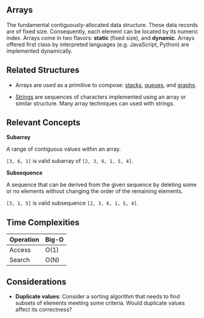 ## Arrays

The fundamental contiguously-allocated data structure. These data records
are of fixed size. Consequently, each element can be located by its numeric
index. Arrays come in two flavors: **static** (fixed size), and **dynamic**.
Arrays offered first class by interpreted languages (e.g. JavaScript, Python)
are implemented dynamically.

## Related Structures

- Arrays are used as a primitive to compose: [stacks](/stacks/README.md),
  [queues](/queues/README.md), and [graphs](/graphs/README.md).

- [Strings](/strings/README.md) are sequences of characters implemented using
  an array or similar structure. Many array techniques can used with strings.

## Relevant Concepts

**Subarray**

A range of contiguous values within an array.

`[3, 6, 1]` is valid subarray of `[2, 3, 6, 1, 5, 4]`.

**Subsequence**

A sequence that can be derived from the given sequence by deleting some or no
elements without changing the order of the remaining elements.

`[3, 1, 5]` is valid subsequence `[2, 3, 6, 1, 5, 4]`.

## Time Complexities

| Operation | Big-O |
| --------- | ----- |
| Access    | O(1)  |
| Search    | O(N)  |

## Considerations

- **Duplicate values**: Consider a sorting algorithm that needs to find
  subsets of elements meeting some criteria. Would duplicate values affect its
  correctness?
